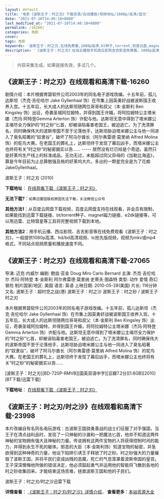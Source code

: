 ```yaml
---
layout: default
title: '电影《波斯王子：时之刃》下载资源/在线播放/视频地址/1080p/高清/蓝光'
date: "2021-07-10T14:40:10+0800"
last_modified_at: "2021-07-10T14:40:10+0800"
permalink: /16260/
categories: 电影
cover:
tags: 电影
keywords: '波斯王子：时之刃,在线免费看,1080p高清,bt种子,torrent,百度云盘,magnet,磁力链,迅雷下载资源'
description: '《波斯王子：时之刃》在线云播放手机西瓜影院吉吉影音免费看，1080p高清bd/hd未删减完整版和tc抢先枪版，mkv/mp4格式，附带bt/torrent种子、magnet/磁力链、百度云盘、网盘资源迅雷下载链接'
---
```


>内容采集生成，如果链接失效，多试几个。


## 《波斯王子：时之刃》在线观看和高清下载-16260

剧情介绍：本片根据育碧软件公司2003年的同名电子游戏改编。十五年前，孤儿达斯坦（杰克·吉伦哈尔 Jake Gyllenhaal 饰）在市集上因英勇好战被波斯国王收养入宫。十五年后，长大成人的达斯坦随两位哥哥和叔父（本·金斯利 Ben Kingsley 饰）出征，奇袭圣城阿拉姆特，并得到国王许婚，将阿拉姆特公主塔米娜（杰玛·阿特登Gemma Arterton 饰）许配与他。达斯坦无意中得到了塔米娜公主竭尽全力保护的“时之砂”匕首，却被诬陷毒害老国王，被迫逃亡。为了洗清罪名，同时确保伟大的波斯帝国不至于沦落他手，达斯坦胁迫塔米娜公主与他一同进入了臭名昭著的“奴隶谷”，破坏了阿马尔酋长（阿尔弗雷德·莫里纳 Alfred Molina 饰）的鸵鸟大赛。在老国王的葬礼上，达斯坦终于发现了幕后凶手，而塔米娜公主也终将有关“时之砂”的秘密据实以告…… ----- 居然没有烂已经是个奇迹。虽然只是好莱坞生产线上的标准成品，无功无过，未能超过同父异母的《加勒比海盗》，算是今年目前为止总算勉强及格的好莱坞大片。多出的一颗星完全是为了花痴JakeGyllenhaal。


波斯王子：时之刃 (2010)

**下载地址**： [在线观看下载 《波斯王子：时之刃》](https://www.btbtdy.me/btdy/dy4145.html) 


**无法下载?**：`如果迅雷因版权原因无法下载，关注微信公众号 `

**其他方法1**：从百度云网盘下载视频，百度云网盘支持在线观看，非会员有限制，如果能找到迅雷下载链接、bt/torrent种子、magnet磁力链接、e2dk链接等，可以用迅雷、比特彗星等工具将完整视频下载到本地。

**其他方法2**：用手机云播、西瓜影院、吉吉影音等在线免费观看《波斯王子：时之刃》，一般提供1080p高清、hd/bd高清视频、tc抢先版视频，视频为mkv或mp4格式，不同站点视频质量和播放速度不同。


## 《波斯王子：时之刃》在线观看和高清下载-27065

导演: 迈克·内威尔 编剧: 鲍兹·亚金 Doug Miro Carlo Bernard 主演: 杰克·吉伦哈尔 杰玛·阿特登 本·金斯利 阿尔弗雷德·莫里纳 史蒂夫·图森特 类型: 动作 爱情 奇幻 冒险 制片国家/地区: 美国 语言: 英语 上映日期: 2010-05-28(美国) 片长: 116分钟 又名: 波斯王子：超时空之战(港) 波斯王子：时之沙 波斯王子：时之砂 / 波斯王子时之刃

本片根据育碧软件公司2003年的同名电子游戏改编。十五年前，孤儿达斯坦（杰克·吉伦哈尔 Jake Gyllenhaal 饰）在市集上因英勇好战被波斯国王收养入宫。十五年后，长大成人的达斯坦随两位哥哥和叔父（本·金斯利 Ben Kingsley 饰）出征，奇袭圣城阿拉姆特，并得到国王许婚，将阿拉姆特公主塔米娜（杰玛·阿特登Gemma Arterton 饰）许配与他。达斯坦无意中得到了塔米娜公主竭尽全力保护的“时之砂”匕首，却被诬陷毒害老国王，被迫逃亡。为了洗清罪名，同时确保伟大的波斯帝国不至于沦落他手，达斯坦胁迫塔米娜公主与他一同进入了臭名昭著的“奴隶谷”，破坏了阿马尔酋长（阿尔弗雷德·莫里纳 Alfred Molina 饰）的鸵鸟大赛。在老国王的葬礼上，达斯坦终于发现了幕后凶手，而塔米娜公主也终将有关“时之砂”的秘密据实以告……


[波斯王子：时之刃][BD-720P-RMVB][国英双语中字][豆瓣7.2分][1.6GB][2010][BT下载/迅雷下载]

**下载地址**： [在线观看下载 《波斯王子：时之刃》](https://www.btdx8.com/torrent/prince_of_persia_the_sands_of_time_2010.html) 


## 《波斯王子：时之刃/时之沙》在线观看和高清下载-23998

本片改编自有名同名电玩游戏：古波斯王国骁勇善战的战士们征服了对手强国，当王子在清点战利品时，发现了一只神秘的沙漏和一把魔法匕首，他并不知道这两件神秘的宝物拥有强大且神秘的力量。传说拥有这两件宝物的人将获得控制时间的能力，并得到永生不死的躯体。邪恶的大臣（本·金斯利饰）知道宝物的秘密，并急欲得到这种神奇的力量，他设下陷阱引诱王子释放了时之砂。时之砂强大的力量摧毁了波斯王国，并将平民们变成凶残的恶魔，死亡的气息笼罩着波斯帝国的皇宫。王子深深懊悔他所做的错误决定，他必须鼓起勇气并运用他的智能将飞散到各地的时之砂收集回来，才能结束这场苦难，拯救波斯王国和他的子民们。


波斯王子：时之刃/时之沙迅雷下载

**详情查看**： [《波斯王子：时之刃/时之沙》详情介绍](/movie/23998/)， **查看更多**：[本站资源大全](/movie/t/all/)

